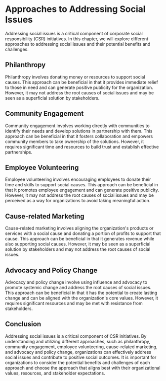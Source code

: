 Approaches to Addressing Social Issues
================================================================

Addressing social issues is a critical component of corporate social responsibility (CSR) initiatives. In this chapter, we will explore different approaches to addressing social issues and their potential benefits and challenges.

Philanthropy
------------

Philanthropy involves donating money or resources to support social causes. This approach can be beneficial in that it provides immediate relief to those in need and can generate positive publicity for the organization. However, it may not address the root causes of social issues and may be seen as a superficial solution by stakeholders.

Community Engagement
--------------------

Community engagement involves working directly with communities to identify their needs and develop solutions in partnership with them. This approach can be beneficial in that it fosters collaboration and empowers community members to take ownership of the solutions. However, it requires significant time and resources to build trust and establish effective partnerships.

Employee Volunteering
---------------------

Employee volunteering involves encouraging employees to donate their time and skills to support social causes. This approach can be beneficial in that it promotes employee engagement and can generate positive publicity. However, it may not address the root causes of social issues and may be perceived as a way for organizations to avoid taking meaningful action.

Cause-related Marketing
-----------------------

Cause-related marketing involves aligning the organization's products or services with a social cause and donating a portion of profits to support that cause. This approach can be beneficial in that it generates revenue while also supporting social causes. However, it may be seen as a superficial solution by stakeholders and may not address the root causes of social issues.

Advocacy and Policy Change
--------------------------

Advocacy and policy change involve using influence and advocacy to promote systemic change and address the root causes of social issues. This approach can be beneficial in that it has the potential to create lasting change and can be aligned with the organization's core values. However, it requires significant resources and may be met with resistance from stakeholders.

Conclusion
----------

Addressing social issues is a critical component of CSR initiatives. By understanding and utilizing different approaches, such as philanthropy, community engagement, employee volunteering, cause-related marketing, and advocacy and policy change, organizations can effectively address social issues and contribute to positive social outcomes. It is important for organizations to consider the potential benefits and challenges of each approach and choose the approach that aligns best with their organizational values, resources, and stakeholder expectations.
